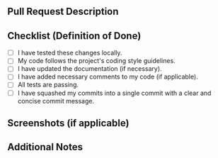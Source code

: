 ## Pull Request Description

<Please provide your JIRA ticket number and title here e.g. T-01 Create User>
<Please provide a brief description of the changes and the purpose of this pull request.>

## Checklist (Definition of Done)

- [ ] I have tested these changes locally.
- [ ] My code follows the project's coding style guidelines.
- [ ] I have updated the documentation (if necessary).
- [ ] I have added necessary comments to my code (if applicable).
- [ ] All tests are passing.
- [ ] I have squashed my commits into a single commit with a clear and concise commit message.

## Screenshots (if applicable)

<Please provide screenshots or images if your changes include visual elements.>

## Additional Notes

<Add any additional information or context about the pull request here.>
